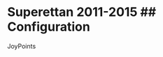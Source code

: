 # Superettan 2011-2015 ## <i class="fa-sharp fa-light fa-futbol" style="color: #FFD43B;"></i> Configuration
JoyPoints
